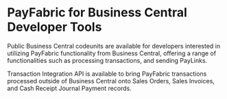 # PayFabric for Business Central Developer Tools

Public Business Central codeunits are available for developers interested in utilizing PayFabric functionality from Business Central, offering a range of functionalities such as processing transactions, and sending PayLinks.  

Transaction Integration API is available to bring PayFabric transactions processed outside of Business Central onto Sales Orders, Sales Invoices, and Cash Receipt Journal Payment records.
